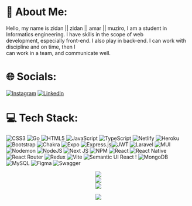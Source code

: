 # 💫 About Me:
Hello, my name is zidan || zidan || amar || muziro, I am a student in Informatics engineering. I have skills in the scope of web<br>development, especially front-end. I also play in back-end. I can work with discipline and on time, then I<br>can work in a team, and communicate well.

# 🌐 Socials:
[![Instagram](https://img.shields.io/badge/Instagram-%23E4405F.svg?style=flat-square&logo=Instagram&logoColor=white)](https://instagram.com/muziro_01) [![LinkedIn](https://img.shields.io/badge/LinkedIn-%230077B5.svg?style=flat-square&logo=linkedin&logoColor=white)](https://linkedin.com/in/muamar-zidan) 

# 💻 Tech Stack:
![CSS3](https://img.shields.io/badge/css3-%231572B6.svg?style=flat-square&logo=css3&logoColor=white) ![Go](https://img.shields.io/badge/go-%2300ADD8.svg?style=flat-square&logo=go&logoColor=white) ![HTML5](https://img.shields.io/badge/html5-%23E34F26.svg?style=flat-square&logo=html5&logoColor=white) ![JavaScript](https://img.shields.io/badge/javascript-%23323330.svg?style=flat-square&logo=javascript&logoColor=%23F7DF1E) ![TypeScript](https://img.shields.io/badge/typescript-%23007ACC.svg?style=flat-square&logo=typescript&logoColor=white) ![Netlify](https://img.shields.io/badge/netlify-%23000000.svg?style=flat-square&logo=netlify&logoColor=#00C7B7) ![Heroku](https://img.shields.io/badge/heroku-%23430098.svg?style=flat-square&logo=heroku&logoColor=white) ![Bootstrap](https://img.shields.io/badge/bootstrap-%238511FA.svg?style=flat-square&logo=bootstrap&logoColor=white) ![Chakra](https://img.shields.io/badge/chakra-%234ED1C5.svg?style=flat-square&logo=chakraui&logoColor=white) ![Expo](https://img.shields.io/badge/expo-1C1E24?style=flat-square&logo=expo&logoColor=#D04A37) ![Express.js](https://img.shields.io/badge/express.js-%23404d59.svg?style=flat-square&logo=express&logoColor=%2361DAFB)![JWT](https://img.shields.io/badge/JWT-black?style=flat-square&logo=JSON%20web%20tokens) ![Laravel](https://img.shields.io/badge/laravel-%23FF2D20.svg?style=flat-square&logo=laravel&logoColor=white) ![MUI](https://img.shields.io/badge/MUI-%230081CB.svg?style=flat-square&logo=mui&logoColor=white) ![Nodemon](https://img.shields.io/badge/NODEMON-%23323330.svg?style=flat-square&logo=nodemon&logoColor=%BBDEAD) ![NodeJS](https://img.shields.io/badge/node.js-6DA55F?style=flat-square&logo=node.js&logoColor=white) ![Next JS](https://img.shields.io/badge/Next-black?style=flat-square&logo=next.js&logoColor=white) ![NPM](https://img.shields.io/badge/NPM-%23CB3837.svg?style=flat-square&logo=npm&logoColor=white) ![React](https://img.shields.io/badge/react-%2320232a.svg?style=flat-square&logo=react&logoColor=%2361DAFB) ![React Native](https://img.shields.io/badge/react_native-%2320232a.svg?style=flat-square&logo=react&logoColor=%2361DAFB) ![React Router](https://img.shields.io/badge/React_Router-CA4245?style=flat-square&logo=react-router&logoColor=white) ![Redux](https://img.shields.io/badge/redux-%23593d88.svg?style=flat-square&logo=redux&logoColor=white) ![Vite](https://img.shields.io/badge/vite-%23646CFF.svg?style=flat-square&logo=vite&logoColor=white) ![Semantic UI React](https://img.shields.io/badge/Semantic%20UI%20React-%2335BDB2.svg?style=flat-square&logo=SemanticUIReact&logoColor=white) ! ![MongoDB](https://img.shields.io/badge/MongoDB-%234ea94b.svg?style=flat-square&logo=mongodb&logoColor=white) ![MySQL](https://img.shields.io/badge/mysql-%2300000f.svg?style=flat-square&logo=mysql&logoColor=white) ![Figma](https://img.shields.io/badge/figma-%23F24E1E.svg?style=flat-square&logo=figma&logoColor=white) ![Swagger](https://img.shields.io/badge/-Swagger-%23Clojure?style=flat-square&logo=swagger&logoColor=white)

<p align="center">
  <img src="https://github-readme-stats.vercel.app/api?username=muamarzidan&theme=default&hide_border=false&include_all_commits=true&count_private=false" /><br/>
  <img src="https://github-readme-streak-stats.herokuapp.com/?user=muamarzidan&theme=default&hide_border=false" /><br/>
  <img src="https://github-readme-stats.vercel.app/api/top-langs/?username=muamarzidan&theme=default&hide_border=false&include_all_commits=true&count_private=false&layout=compact" />
</p>

<p align="center">
  <img src="https://github-profile-trophy.vercel.app/?username=muamarzidan&theme=tokyonight&no-frame=false&no-bg=false&margin-w=4" /><br/>
</p>

<!-- Proudly created with GPRM ( https://gprm.itsvg.in ) -->
